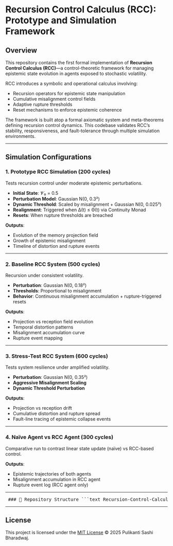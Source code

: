 # Recursion Control Calculus (RCC): Prototype and Simulation Framework

## Overview

This repository contains the first formal implementation of **Recursion Control Calculus (RCC)**—a control-theoretic framework for managing epistemic state evolution in agents exposed to stochastic volatility.

RCC introduces a symbolic and operational calculus involving:
- Recursion operators for epistemic state manipulation  
- Cumulative misalignment control fields  
- Adaptive rupture thresholds  
- Reset mechanisms to enforce epistemic coherence

The framework is built atop a formal axiomatic system and meta-theorems defining recursion control dynamics. This codebase validates RCC’s stability, responsiveness, and fault-tolerance through multiple simulation environments.

---

## Simulation Configurations

### 1. **Prototype RCC Simulation** (200 cycles)  
Tests recursion control under moderate epistemic perturbations.

- **Initial State**: 𝓥₀ = 0.5  
- **Perturbation Model**: Gaussian N(0, 0.3²)  
- **Dynamic Threshold**: Scaled by misalignment + Gaussian N(0, 0.025²)  
- **Realignment**: Triggered when Δ(t) ≤ Θ(t) via Continuity Monad  
- **Resets**: When rupture thresholds are breached  

**Outputs**:
- Evolution of the memory projection field  
- Growth of epistemic misalignment  
- Timeline of distortion and rupture events  

---

### 2. **Baseline RCC System** (500 cycles)  
Recursion under consistent volatility.

- **Perturbation**: Gaussian N(0, 0.18²)  
- **Thresholds**: Proportional to misalignment  
- **Behavior**: Continuous misalignment accumulation + rupture-triggered resets  

**Outputs**:
- Projection vs reception field evolution  
- Temporal distortion patterns  
- Misalignment accumulation curve  
- Rupture event mapping  

---

### 3. **Stress-Test RCC System** (600 cycles)  
Tests system resilience under amplified volatility.

- **Perturbation**: Gaussian N(0, 0.35²)  
- **Aggressive Misalignment Scaling**  
- **Dynamic Threshold Perturbation**  

**Outputs**:
- Projection vs reception drift  
- Cumulative distortion and rupture spread  
- Fault-line tracing of epistemic collapse events  

---

### 4. **Naïve Agent vs RCC Agent** (300 cycles)  
Comparative run to contrast linear state update (naïve) vs RCC-based control.

**Outputs**:
- Epistemic trajectories of both agents  
- Misalignment accumulation in RCC agent  
- Rupture event log (RCC agent only)  

---


<pre> ### 📁 Repository Structure ```text Recursion-Control-Calculus/ │ ├── LICENSE.txt # MIT License ├── README.md # Project documentation │ ├── baseline_stresstest.py # Load/stress testing for control logic stability ├── naive_rcc.py # Simplified RCC implementation (baseline logic) ├── rcc_prototype.py # Prototype with recursive control flow and drift mechanics ``` </pre>  


---

## License

This project is licensed under the [MIT License](./LICENSE) © 2025 Pulikanti Sashi Bharadwaj.


